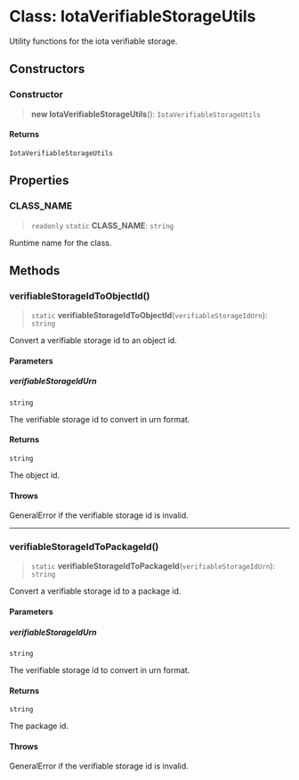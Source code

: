# Class: IotaVerifiableStorageUtils

Utility functions for the iota verifiable storage.

## Constructors

### Constructor

> **new IotaVerifiableStorageUtils**(): `IotaVerifiableStorageUtils`

#### Returns

`IotaVerifiableStorageUtils`

## Properties

### CLASS\_NAME

> `readonly` `static` **CLASS\_NAME**: `string`

Runtime name for the class.

## Methods

### verifiableStorageIdToObjectId()

> `static` **verifiableStorageIdToObjectId**(`verifiableStorageIdUrn`): `string`

Convert a verifiable storage id to an object id.

#### Parameters

##### verifiableStorageIdUrn

`string`

The verifiable storage id to convert in urn format.

#### Returns

`string`

The object id.

#### Throws

GeneralError if the verifiable storage id is invalid.

***

### verifiableStorageIdToPackageId()

> `static` **verifiableStorageIdToPackageId**(`verifiableStorageIdUrn`): `string`

Convert a verifiable storage id to a package id.

#### Parameters

##### verifiableStorageIdUrn

`string`

The verifiable storage id to convert in urn format.

#### Returns

`string`

The package id.

#### Throws

GeneralError if the verifiable storage id is invalid.
